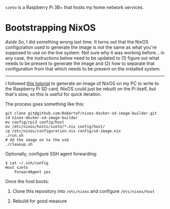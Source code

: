 `szeto` is a Raspberry Pi 3B+ that hosts my home network services.

# Bootstrapping NixOS

*Aside* So, I did something wrong last time. It turns out that the NixOS
configuration used to generate the image is _not_ the same as what you're
supposed to use on the live system. Not sure why it was working before... in any
case, the instructions below need to be updated to (1) figure out what needs to
be present to generate the image and (2) how to separate that configuration from
that which needs to be present on the installed system.

---

I followed [this tutorial][tutorial] to generate an image of NixOS on my PC to
write to the Raspberry Pi SD card. NixOS could just be rebuilt on the Pi itself,
but that's slow, so this is useful for quick iteration.

The process goes something like this:

```
git clone git@github.com:Robertof/nixos-docker-sd-image-builder.git
cd nixos-docker-sd-image-builder
mv config/rpi3 config/host
mv /etc/nixos/hosts/szeto/*.nix config/host/
cp /etc/nixos/configuration.nix config/sd-image.nix
./run.sh
# dd the image on to the usb
./cleanup.sh
```

Optionally, configure SSH agent forwarding:

```
$ cat ~/.ssh/config
Host szeto
    ForwardAgent yes
```

Once the host boots:

1. Clone this repository into `/etc/nixos` and configure `/etc/nixos/host`

2. Rebuild for good measure

  [tutorial]: https://gist.github.com/chrisanthropic/2e6d3645f20da8fd4c1f122113f89c06

